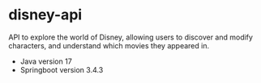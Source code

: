 # disney-api
API to explore the world of Disney, allowing users to discover and modify characters, and understand which movies they appeared in.

* Java version 17
* Springboot version 3.4.3

